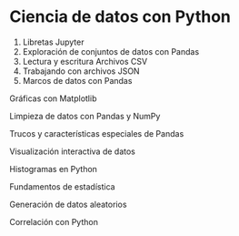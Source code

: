 # Ciencia de datos con Python

1. Libretas Jupyter
2. Exploración de conjuntos de datos con Pandas
3.  Lectura y escritura Archivos CSV
4.  Trabajando con archivos JSON
5.  Marcos de datos con Pandas 

Gráficas con Matplotlib

Limpieza de datos con Pandas y NumPy

Trucos y características especiales de Pandas

Visualización interactiva de datos

Histogramas en Python

Fundamentos de estadística

Generación de datos aleatorios

Correlación con Python